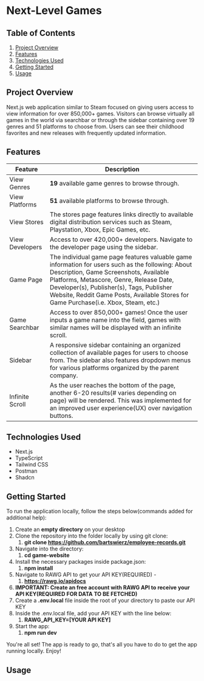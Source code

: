 # Next-Level Games

## Table of Contents

1. [Project Overview](#project-overview)
2. [Features](#features)
3. [Technologies Used](#technologies-used)
4. [Getting Started](#getting-started)
5. [Usage](#usage) 

## Project Overview

Next.js web application similar to Steam focused on giving users access to view information for over 850,000+ games. Visitors can browse virtually all games in the world via searchbar or through the sidebar containing over 19 genres and 51 platforms to choose from. Users can see their childhood favorites and new releases with frequently updated information. 

## Features
Feature  | Description
------------- | -------------
View Genres | **19** available game genres to browse through.
View Platforms | **51** available platforms to browse through.
View Stores | The stores page features links directly to available digital distribution services such as Steam, Playstation, Xbox, Epic Games, etc.
View Developers | Access to over 420,000+ developers. Navigate to the developer page using the sidebar.
Game Page | The individual game page features valuable game information for users such as the following: About Description, Game Screenshots, Available Platforms, Metascore, Genre, Release Date, Developer(s), Publisher(s), Tags, Publisher Website, Reddit Game Posts, Available Stores for Game Purchase(i.e. Xbox, Steam, etc.)
Game Searchbar | Access to over 850,000+ games! Once the user inputs a game name into the field, games with similar names will be displayed with an infinite scroll.
Sidebar | A responsive sidebar containing an organized collection of available pages for users to choose from. The sidebar also features dropdown menus for various platforms organized by the parent company.
Infinite Scroll | As the user reaches the bottom of the page, another 6-20 results(# varies depending on page) will be rendered. This was implemented for an improved user experience(UX) over navigation buttons.


## Technologies Used
- Next.js
- TypeScript
- Tailwind CSS
- Postman
- Shadcn

## Getting Started
To run the application locally, follow the steps below(commands added for additional help):

1. Create an **empty directory** on your desktop
2. Clone the repository into the folder locally by using git clone: 
   1. **git clone https://github.com/bartswierz/employee-records.git**
3. Navigate into the directory:
   1. **cd game-website**
4. Install the necessary packages inside package.json:
   1. **npm install**
5. Navigate to RAWG API to get your API KEY(REQUIRED) -
   1. **https://rawg.io/apidocs**
6. **IMPORTANT: Create an free account with RAWG API to receive your API KEY(REQUIRED FOR DATA TO BE FETCHED)**
7. Create a **.env.local** file inside the root of your directory to paste our API KEY
8. Inside the .env.local file, add your API KEY with the line below:
   1. **RAWG_API_KEY=[YOUR API KEY]**
9. Start the app:
   1. **npm run dev**

You're all set! The app is ready to go, that's all you have to do to get the app running locally. Enjoy!     

## Usage

